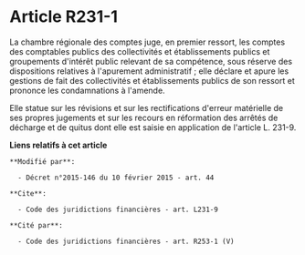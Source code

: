 # Article R231-1

La chambre régionale des comptes juge, en premier ressort, les comptes des comptables publics des collectivités et
établissements publics et groupements d'intérêt public relevant de sa compétence, sous réserve des dispositions relatives à
l'apurement administratif ; elle déclare et apure les gestions de fait des collectivités et établissements publics de son
ressort et prononce les condamnations à l'amende. 

Elle statue sur les révisions et sur les rectifications d'erreur matérielle de ses propres jugements et sur les recours en
réformation des arrêtés de décharge et de quitus dont elle est saisie en application de l'article L. 231-9.

**Liens relatifs à cet article**

	**Modifié par**:

	  - Décret n°2015-146 du 10 février 2015 - art. 44

	**Cite**:

	  - Code des juridictions financières - art. L231-9

	**Cité par**:

	  - Code des juridictions financières - art. R253-1 (V)
